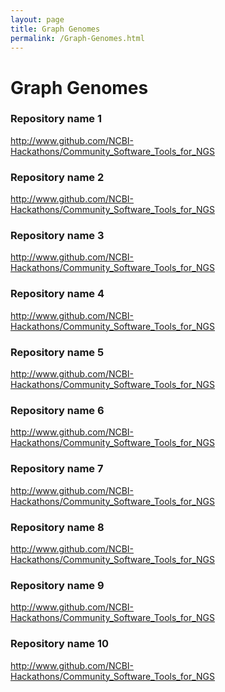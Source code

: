```yaml
---
layout: page
title: Graph Genomes
permalink: /Graph-Genomes.html
---
```


# Graph Genomes

### Repository name 1

<a href="https://www.github.com/NCBI-Hackathons/Community_Software_Tools_for_NGS" target="_blank">http://www.github.com/NCBI-Hackathons/Community_Software_Tools_for_NGS</a>

### Repository name 2

<a href="https://www.github.com/NCBI-Hackathons/Community_Software_Tools_for_NGS" target="_blank">http://www.github.com/NCBI-Hackathons/Community_Software_Tools_for_NGS</a>

### Repository name 3

<a href="https://www.github.com/NCBI-Hackathons/Community_Software_Tools_for_NGS" target="_blank">http://www.github.com/NCBI-Hackathons/Community_Software_Tools_for_NGS</a>

### Repository name 4

<a href="https://www.github.com/NCBI-Hackathons/Community_Software_Tools_for_NGS" target="_blank">http://www.github.com/NCBI-Hackathons/Community_Software_Tools_for_NGS</a>

### Repository name 5


<a href="https://www.github.com/NCBI-Hackathons/Community_Software_Tools_for_NGS" target="_blank">http://www.github.com/NCBI-Hackathons/Community_Software_Tools_for_NGS</a>

### Repository name 6

<a href="https://www.github.com/NCBI-Hackathons/Community_Software_Tools_for_NGS" target="_blank">http://www.github.com/NCBI-Hackathons/Community_Software_Tools_for_NGS</a>

### Repository name 7

<a href="https://www.github.com/NCBI-Hackathons/Community_Software_Tools_for_NGS" target="_blank">http://www.github.com/NCBI-Hackathons/Community_Software_Tools_for_NGS</a>

### Repository name 8

<a href="https://www.github.com/NCBI-Hackathons/Community_Software_Tools_for_NGS" target="_blank">http://www.github.com/NCBI-Hackathons/Community_Software_Tools_for_NGS</a>

### Repository name 9

<a href="https://www.github.com/NCBI-Hackathons/Community_Software_Tools_for_NGS" target="_blank">http://www.github.com/NCBI-Hackathons/Community_Software_Tools_for_NGS</a>

### Repository name 10

<a href="https://www.github.com/NCBI-Hackathons/Community_Software_Tools_for_NGS" target="_blank">http://www.github.com/NCBI-Hackathons/Community_Software_Tools_for_NGS</a>
